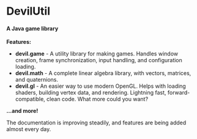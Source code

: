 DevilUtil
=========

#### A Java game library

**Features:**

* **devil.game** - A utility library for making games. Handles window creation, frame synchronization, input handling, and configuration loading.
* **devil.math** - A complete linear algebra library, with vectors, matrices, and quaternions.
* **devil.gl** - An easier way to use modern OpenGL. Helps with loading shaders, building vertex data, and rendering. Lightning fast, forward-compatible, clean code. What more could you want?

**...and more!**

The documentation is improving steadily, and features are being added almost every day.
